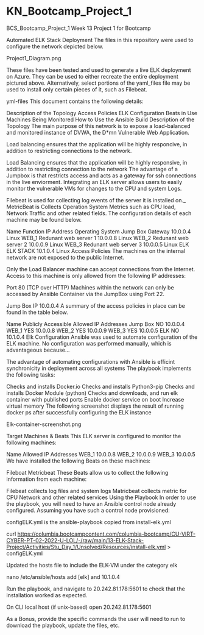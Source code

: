 # KN_Bootcamp_Project_1
BCS_Bootcamp_Project_1
Week 13 Project 1 for Bootcamp

Automated ELK Stack Deployment
The files in this repository were used to configure the network depicted below.

Project1_Diagram.png

These files have been tested and used to generate a live ELK deployment on Azure. They can be used to either recreate the entire deployment pictured above. Alternatively, select portions of the yaml_files file may be used to install only certain pieces of it, such as Filebeat.

yml-files
This document contains the following details:

Description of the Topology
Access Policies
ELK Configuration
Beats in Use
Machines Being Monitored
How to Use the Ansible Build
Description of the Topology
The main purpose of this network is to expose a load-balanced and monitored instance of DVWA, the D*mn Vulnerable Web Application.

Load balancing ensures that the application will be highly responcive, in addition to restricting connections to the network.

Load Balancing ensures that the application will be highly responsive, in addition to restricting connection to the network
The advantage of a Jumpbox is that restricts access and acts as a gateway for ssh connections in the live enviorment.
Integrating an ELK server allows users to easily monitor the vulnerable VMs for changes to the CPU and system Logs.

Filebeat is used for collecting log events of the server it is installed on._
MetricBeat is Collects Operation System Metrics such as CPU load, Network Traffic and other related fields.
The configuration details of each machine may be found below.

Name	Function	IP Address	Operating System
Jump Box	Gateway	10.0.0.4	Linux
WEB_1	Redunant web server 1	10.0.0.8	Linux
WEB_2	Redunant web server 2	10.0.0.9	Linux
WEB_3	Redunant web server 3	10.0.0.5	Linux
ELK	ELK STACK	10.1.0.4	Linux
Access Policies
The machines on the internal network are not exposed to the public Internet.

Only the Load Balancer machine can accept connections from the Internet. Access to this machine is only allowed from the following IP addresses:

Port 80 (TCP over HTTP)
Machines within the network can only be accessed by Ansible Container via the JumpBox using Port 22.

Jump Box IP 10.0.0.4
A summary of the access policies in place can be found in the table below.

Name	Publicly Accessible	Allowed IP Addresses
Jump Box	NO	10.0.0.4
WEB_1	YES	10.0.0.8
WEB_2	YES	10.0.0.9
WEB_3	YES	10.0.0.5
ELK	NO	10.1.0.4
Elk Configuration
Ansible was used to automate configuration of the ELK machine. No configuration was performed manually, which is advantageous because...

The advantage of automating configurations with Ansible is efficint synchronicity in deployment across all systems
The playbook implements the following tasks:

Checks and installs Docker.io
Checks and installs Python3-pip
Checks and installs Docker Module (python)
Checks and downloads, and run elk container with published ports
Enable docker service on boot
Increase virtual memory
The following screenshot displays the result of running docker ps after successfully configuring the ELK instance

Elk-container-screenshot.png

Target Machines & Beats
This ELK server is configured to monitor the following machines:

Name	Allowed IP Addresses
WEB_1	10.0.0.8
WEB_2	10.0.0.9
WEB_3	10.0.0.5
We have installed the following Beats on these machines:

Fileboat
Metricbeat
These Beats allow us to collect the following information from each machine:

Filebeat collects log files and system logs
Matricbeat collects metric for CPU Network and other related services
Using the Playbook
In order to use the playbook, you will need to have an Ansible control node already configured. Assuming you have such a control node provisioned:

configELK.yml is the ansible-playbook copied from install-elk.yml

curl https://columbia.bootcampcontent.com/columbia-bootcamp/CU-VIRT-CYBER-PT-02-2022-U-LOL/-/raw/main/13-ELK-Stack-Project/Activities/Stu_Day_1/Unsolved/Resources/install-elk.yml > configELK.yml

Updated the hosts file to include the ELK-VM under the category elk

nano /etc/ansible/hosts add [elk] and 10.1.0.4

Run the playbook, and navigate to 20.242.81.178:5601 to check that the installation worked as expected.

On CLI local host (if unix-based) open 20.242.81.178:5601

As a Bonus, provide the specific commands the user will need to run to download the playbook, update the files, etc.
